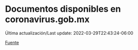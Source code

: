 # Documentos disponibles en coronavirus.gob.mx

Última actualización/Last update: 2022-03-29T22:43:24-06:00

 [Fuente](https://coronavirus.gob.mx/)
